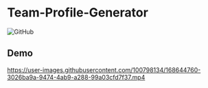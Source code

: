 # Team-Profile-Generator
![GitHub](https://img.shields.io/github/license/Abstrack5/Team-Profile-Generator?style=plastic)

## Demo
https://user-images.githubusercontent.com/100798134/168644760-3026ba9a-9474-4ab9-a288-99a03cfd7f37.mp4


